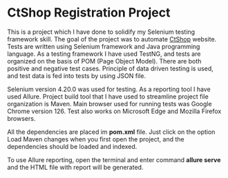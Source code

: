 
# CtShop Registration Project

This is a project which I have done to solidify my Selenium testing framework skill. The goal of the project was to automate [CtShop](https://ctshop.rs) website. Tests are written using Selenium framework and Java programming language. As a testing framework I have used TestNG, and tests are organized on the basis of POM (Page Object Model). There are both positive and negative test cases. Principle of data driven testing is used, and test data is fed into tests by using JSON file.

Selenium version 4.20.0 was used for testing. As a reporting tool I have used Allure. Project build tool that I have used to streamline project file organization is Maven. Main browser used for running tests was Google Chrome version 126. Test also works on Microsoft Edge and Mozilla Firefox browsers.

All the dependencies are placed im **pom.xml** file. Just click on the option Load Maven changes when you first open the project, and the dependencies should be loaded and indexed.

To use Allure reporting, open the terminal and enter command **allure serve** and the HTML file with report will be generated. 
